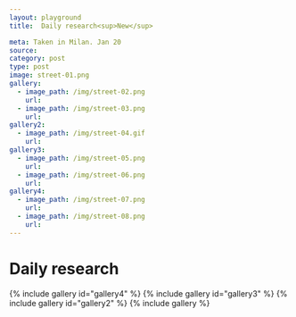 ```yaml
---
layout: playground
title:  Daily research<sup>New</sup>

meta: Taken in Milan. Jan 20
source: 
category: post
type: post
image: street-01.png
gallery:
  - image_path: /img/street-02.png
    url:
  - image_path: /img/street-03.png
    url: 
gallery2:
  - image_path: /img/street-04.gif
    url:
gallery3:
  - image_path: /img/street-05.png
    url:
  - image_path: /img/street-06.png
    url: 
gallery4:
  - image_path: /img/street-07.png
    url:
  - image_path: /img/street-08.png
    url: 
---
```


# Daily research
{% include gallery id="gallery4" %}
{% include gallery id="gallery3" %}
{% include gallery id="gallery2" %}
{% include gallery %}





